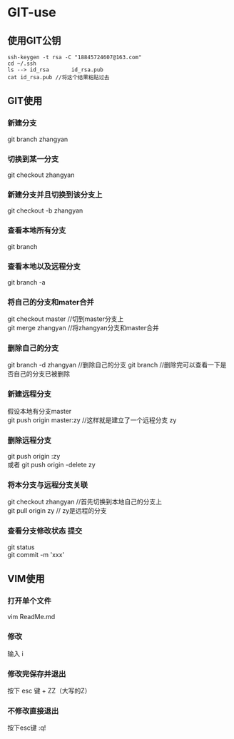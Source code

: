 # GIT-use
## 使用GIT公钥

```
ssh-keygen -t rsa -C "18845724607@163.com"
cd ~/.ssh
ls --> id_rsa		id_rsa.pub
cat id_rsa.pub //将这个结果粘贴过去
```

## GIT使用
### 新建分支 
git branch zhangyan
### 切换到某一分支
git checkout zhangyan
### 新建分支并且切换到该分支上
git checkout -b zhangyan
### 查看本地所有分支
git branch
### 查看本地以及远程分支
git branch -a
### 将自己的分支和mater合并
git checkout master   //切到master分支上  
git merge zhangyan    //将zhangyan分支和master合并
### 删除自己的分支
git branch -d zhangyan  //删除自己的分支
git branch //删除完可以查看一下是否自己的分支已被删除
### 新建远程分支
假设本地有分支master  
git push origin master:zy //这样就是建立了一个远程分支 zy
### 删除远程分支
git push origin :zy  
或者 git push origin -delete zy
### 将本分支与远程分支关联
git checkout zhangyan //首先切换到本地自己的分支上   
git pull origin zy // zy是远程的分支
### 查看分支修改状态  提交
git status  
git commit -m 'xxx'
## VIM使用
### 打开单个文件
vim ReadMe.md 
### 修改
输入 i
### 修改完保存并退出
按下 esc 键  + ZZ（大写的Z）
### 不修改直接退出
按下esc键 :q!

